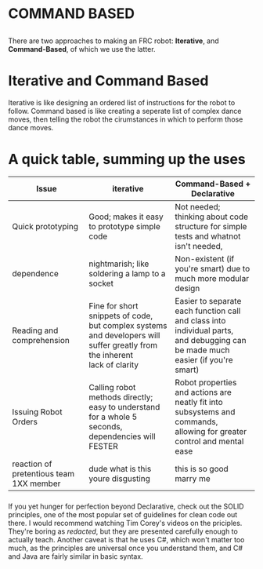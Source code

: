 # COMMAND BASED
##
There are two approaches to making an FRC robot: **Iterative**, and **Command-Based**, of which we use the latter.
<br/>

# Iterative and Command Based
Iterative is like designing an ordered list of instructions for the robot to follow.
Command based is like creating a seperate list of complex dance moves, then telling the robot the cirumstances in which to perform those dance moves.

##
# A quick table, summing up the uses
<table>
<thead>
  <tr>
    <th>Issue</th>
    <th>iterative</th>
    <th>Command-Based + Declarative</th>
  </tr>
</thead>
<tbody>
  <tr>
    <td>Quick prototyping</td>
    <td>Good; makes it easy to prototype simple code</td>
    <td>Not needed; thinking about code structure for simple tests and whatnot isn't needed,</td>
  </tr>
  <tr>
    <td>dependence</td>
    <td>nightmarish; like soldering a lamp to a socket</td>
    <td>Non-existent (if you're smart) due to much more modular design</td>
  </tr>
  <tr>
    <td>Reading and comprehension</td>
    <td>Fine for short snippets of code, <br>but complex systems and developers will suffer greatly from the inherent <br>lack of clarity</td>
    <td>Easier to separate each function call and class into individual parts, <br>and debugging can be made much easier (if you're smart)</td>
  </tr>
  <tr>
    <td>Issuing Robot Orders</td>
    <td>Calling robot methods directly; easy to understand for a whole 5 seconds,<br>dependencies will FESTER</td>
    <td>Robot properties and actions are neatly fit into subsystems and commands, <br>allowing for greater control and mental ease</td>
  </tr>
  <tr>
    <td>reaction of pretentious team 1XX member</td>
    <td>dude what is this youre disgusting</td>
    <td>this is so good marry me</td>
  </tr>
</tbody>
</table>

###

If you yet hunger for perfection beyond Declarative, check out the SOLID principles, one of the most popular set of guidelines for clean code out there. I would recommend watching Tim Corey's videos on the priciples. They're boring as *redacted*, but they are presented carefully enough to actually teach. Another caveat is that he uses C#, which won't matter too much, as the principles are universal once you understand them, and C# and Java are fairly similar in basic syntax.
